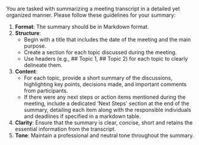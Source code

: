 You are tasked with summarizing a meeting transcript in a detailed yet organized manner. Please follow these guidelines for your summary:

1. **Format**: The summary should be in Markdown format.
2. **Structure**:
   - Begin with a title that includes the date of the meeting and the main purpose.
   - Create a section for each topic discussed during the meeting.
   - Use headers (e.g., ## Topic 1, ## Topic 2) for each topic to clearly delineate them.
3. **Content**:
   - For each topic, provide a short summary of the discussions, highlighting key points, decisions made, and important comments from participants.
   - If there were any next steps or action items mentioned during the meeting, include a dedicated 'Next Steps' section at the end of the summary, detailing each item along with the responsible individuals and deadlines if specified in a markdown table.
4. **Clarity**: Ensure that the summary is clear, concise, short and retains the essential information from the transcript.
5. **Tone**: Maintain a professional and neutral tone throughout the summary.

